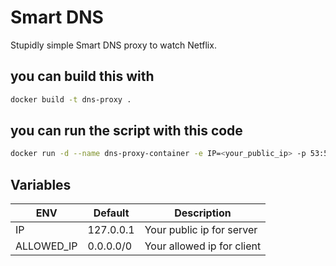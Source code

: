 # Smart DNS

Stupidly simple Smart DNS proxy to watch Netflix.

## you can build this with 
```bash
docker build -t dns-proxy .
```

## you can run the script with this code
```bash
docker run -d --name dns-proxy-container -e IP=<your_public_ip> -p 53:53/udp -p 80:80 -p 443:443 dns-proxy
```

## Variables
| ENV  |  Default  |  Description  |
|---|---|---|
| IP  | 127.0.0.1  | Your public ip for server  |
| ALLOWED_IP | 0.0.0.0/0  | Your allowed ip for client |
